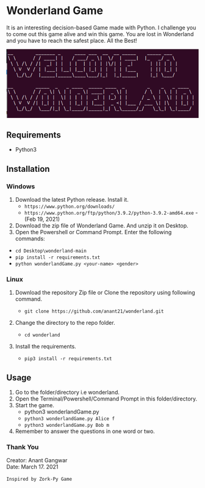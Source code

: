 # Wonderland Game
It is an interesting decision-based Game made with Python. I challenge you to come out this game alive and win this game. You are lost in Wonderland and you have to reach the safest place.
All the Best!

![alt text](https://github.com/anant21/wonderland/blob/af8ec060a01644dce0be7710c0955e14dc39a936/banner.png)

## Requirements
* Python3

## Installation
### Windows
1. Download the latest Python release. Install it.
   * `https://www.python.org/downloads/`
   * `https://www.python.org/ftp/python/3.9.2/python-3.9.2-amd64.exe` - (Feb 19, 2021)
2. Download the zip file of Wonderland Game. And unzip it on Desktop.
3.  Open the Powershell or Command Prompt. Enter the following commands:
   * `cd Desktop\wonderland-main`
   * `pip install -r requirements.txt`
   * `python wonderlandGame.py <your-name> <gender>`

### Linux
1. Download the repository Zip file or Clone the repository using following command.
   * `git clone https://github.com/anant21/wonderland.git`

2. Change the directory to the repo folder.
   * `cd wonderland`

3. Install the requirements.
   * `pip3 install -r requirements.txt`

## Usage
1. Go to the folder/directory i.e wonderland.
2. Open the Terminal/Powershell/Command Prompt in this folder/directory.
3. Start the game.
   * python3 wonderlandGame.py <your-name> <gender>
   * `python3 wonderlandGame.py Alice f`
   * `python3 wonderlandGame.py Bob m`
4. Remember to answer the questions in one word or two.


### Thank You

Creator: Anant Gangwar \
Date: March 17. 2021

`Inspired by Zork-Py Game`
